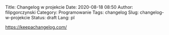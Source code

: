 Title: Changelog w projekcie
Date: 2020-08-18 08:50
Author: filipgorczynski
Category: Programowanie
Tags: changelog
Slug: changelog-w-projekcie
Status: draft
Lang: pl

https://keepachangelog.com/